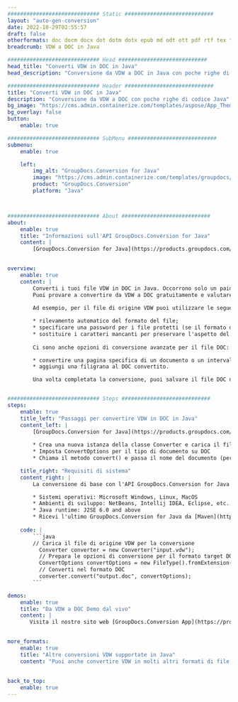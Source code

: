 ```yaml
---
############################# Static ############################
layout: "auto-gen-conversion"
date: 2022-10-29T02:55:57
draft: false
otherformats: doc docm docx dot dotm dotx epub md odt ott pdf rtf tex txt vdx vsdm vsdx vssm vssx vstm vstx vsx vtx xps
breadcrumb: VDW a DOC in Java

############################# Head ############################
head_title: "Converti VDW in DOC in Java"
head_description: "Conversione da VDW a DOC in Java con poche righe di codice. Converti oltre 160 formati di file utilizzando l'API di conversione dei documenti GroupDocs per Java"

############################# Header ############################
title: "Converti VDW in DOC in Java"
description: "Conversione da VDW a DOC con poche righe di codice Java"
bg_image: "https://cms.admin.containerize.com/templates/aspose/App_Themes/V3/images/bg/header1.png"
bg_overlay: false
button:
    enable: true

############################# SubMenu ############################
submenu:
    enable: true

    left:
        img_alt: "GroupDocs.Conversion for Java"
        image: "https://cms.admin.containerize.com/templates/groupdocs/images/product-logos/90x90-noborder/groupdocs-conversion-java.png"
        product: "GroupDocs.Conversion"
        platform: "Java"



############################# About ############################
about:
    enable: true
    title: "Informazioni sull'API GroupDocs.Conversion for Java"
    content: |
        [GroupDocs.Conversion for Java](https://products.groupdocs.com/conversion/java/) è un'API di conversione di formati di file avanzata per la conversione tra formati di immagini e documenti popolari come Microsoft Office, OpenDocument, PDF, HTML, e-mail, CAD. e molto altro ancora con poche righe di codice. L'API nativa rileva automaticamente i formati dei documenti originali e offre molte opzioni per personalizzare i documenti convertiti. Insieme alla funzione di estrazione delle informazioni da un documento, supporta anche la memorizzazione nella cache dei risultati della conversione sul disco locale per impostazione predefinita. Tuttavia, qualsiasi tipo di archiviazione della cache può essere supportato implementando le interfacce appropriate: Amazon S3, Dropbox, Google Drive, Windows Azure, Reddis o qualsiasi altro.
    

overview:
    enable: true
    content: |
        Converti i tuoi file VDW in DOC in Java. Occorrono solo un paio di righe di codice Java su qualsiasi piattaforma di tua scelta, come Windows, Linux, macOS.
        Puoi provare a convertire da VDW a DOC gratuitamente e valutare la qualità dei risultati della conversione. Insieme a semplici script di conversione file, puoi provare opzioni più sofisticate per caricare il file sorgente VDW e memorizzare l'output DOC. 
        
        Ad esempio, per il file di origine VDW puoi utilizzare le seguenti opzioni di caricamento:

        * rilevamento automatico del formato del file;
        * specificare una password per i file protetti (se il formato del file lo supporta);
        * sostituire i caratteri mancanti per preservare l'aspetto del documento.
        
        Ci sono anche opzioni di conversione avanzate per il file DOC:

        * convertire una pagina specifica di un documento o un intervallo di pagine;
        * aggiungi una filigrana al DOC convertito.

        Una volta completata la conversione, puoi salvare il file DOC nel tuo percorso file locale o in qualsiasi archivio di terze parti come FTP, Amazon S3, Google Drive, Dropbox ecc. Nota: per convertire VDW a DOC, non è necessario installare alcun software aggiuntivo, come MS Office, Open Office, Adobe Acrobat Reader ecc.


############################# Steps ############################
steps:
    enable: true
    title_left: "Passaggi per convertire VDW in DOC in Java"
    content_left: |
        [GroupDocs.Conversion for Java](https://products.groupdocs.com/conversion/java/) consente agli sviluppatori di convertire facilmente il file VDW in DOC con poche righe di codice.
        
        * Crea una nuova istanza della classe Converter e carica il file VDW con il percorso completo
        * Imposta ConvertOptions per il tipo di documento su DOC
        * Chiama il metodo convert() e passa il nome del documento (percorso completo) e il formato (DOC) come parametro

    title_right: "Requisiti di sistema"
    content_right: |
        La conversione di base con l'API GroupDocs.Conversion for Java può essere eseguita con poche righe di codice. Le nostre API sono supportate su tutte le principali piattaforme e sistemi operativi. Prima di eseguire il codice seguente, assicurati di avere i seguenti prerequisiti installati sul tuo sistema.

        * Sistemi operativi: Microsoft Windows, Linux, MacOS
        * Ambienti di sviluppo: NetBeans, Intellij IDEA, Eclipse, etc.
        * Java runtime: J2SE 6.0 and above
        * Ricevi l'ultimo GroupDocs.Conversion for Java da [Maven](https://repository.groupdocs.com/webapp/#/artifacts/browse/tree/General/repo/com/groupdocs/groupdocs-conversion)
         
    code: |
        ```java    
        // Carica il file di origine VDW per la conversione
          Converter converter = new Converter("input.vdw");
          // Prepara le opzioni di conversione per il formato target DOC
          ConvertOptions convertOptions = new FileType().fromExtension("doc").getConvertOptions();
          // Converti nel formato DOC
          converter.convert("output.doc", convertOptions);
        ```

demos:
    enable: true
    title: "Da VDW a DOC Demo dal vivo"
    content: |
       Visita il nostro sito web [GroupDocs.Conversion App](https://products.groupdocs.app/conversion/family) e prova subito la conversione da VDW a DOC. La demo gratuita ha i seguenti vantaggi
          

more_formats:
    enable: true
    title: "Altre conversioni VDW supportate in Java"
    content: "Puoi anche convertire VDW in molti altri formati di file. Si prega di consultare l'elenco di seguito."
       
       
back_to_top:
    enable: true
---
```

